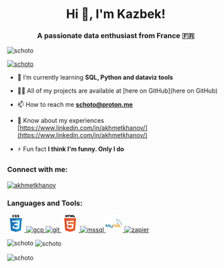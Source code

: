 <h1 align="center">Hi 👋, I'm Kazbek!</h1>
<h3 align="center">A passionate data enthusiast from France 🇫🇷</h3>

<p align="left"> <img src="https://komarev.com/ghpvc/?username=schoto&label=Profile%20views&color=0e75b6&style=flat" alt="schoto" /> </p>

<p align="left"> <a href="https://github.com/ryo-ma/github-profile-trophy"><img src="https://github-profile-trophy.vercel.app/?username=schoto" alt="schoto" /></a> </p>

- 🌱 I’m currently learning **SQL, Python and dataviz tools**

- 👨‍💻 All of my projects are available at [here on GitHub](here on GitHub)

- 📫 How to reach me **schoto@proton.me**

- 📄 Know about my experiences [https://www.linkedin.com/in/akhmetkhanov/](https://www.linkedin.com/in/akhmetkhanov/)

- ⚡ Fun fact **I think I'm funny. Only I do**

<h3 align="left">Connect with me:</h3>
<p align="left">
<a href="https://linkedin.com/in/akhmetkhanov" target="blank"><img align="center" src="https://raw.githubusercontent.com/rahuldkjain/github-profile-readme-generator/master/src/images/icons/Social/linked-in-alt.svg" alt="akhmetkhanov" height="30" width="40" /></a>
</p>

<h3 align="left">Languages and Tools:</h3>
<p align="left"> <a href="https://www.w3schools.com/css/" target="_blank" rel="noreferrer"> <img src="https://raw.githubusercontent.com/devicons/devicon/master/icons/css3/css3-original-wordmark.svg" alt="css3" width="40" height="40"/> </a> <a href="https://cloud.google.com" target="_blank" rel="noreferrer"> <img src="https://www.vectorlogo.zone/logos/google_cloud/google_cloud-icon.svg" alt="gcp" width="40" height="40"/> </a> <a href="https://git-scm.com/" target="_blank" rel="noreferrer"> <img src="https://www.vectorlogo.zone/logos/git-scm/git-scm-icon.svg" alt="git" width="40" height="40"/> </a> <a href="https://www.w3.org/html/" target="_blank" rel="noreferrer"> <img src="https://raw.githubusercontent.com/devicons/devicon/master/icons/html5/html5-original-wordmark.svg" alt="html5" width="40" height="40"/> </a> <a href="https://www.microsoft.com/en-us/sql-server" target="_blank" rel="noreferrer"> <img src="https://www.svgrepo.com/show/303229/microsoft-sql-server-logo.svg" alt="mssql" width="40" height="40"/> </a> <a href="https://www.mysql.com/" target="_blank" rel="noreferrer"> <img src="https://raw.githubusercontent.com/devicons/devicon/master/icons/mysql/mysql-original-wordmark.svg" alt="mysql" width="40" height="40"/> </a> <a href="https://zapier.com" target="_blank" rel="noreferrer"> <img src="https://www.vectorlogo.zone/logos/zapier/zapier-icon.svg" alt="zapier" width="40" height="40"/> </a> </p>

<p><img align="left" src="https://github-readme-stats.vercel.app/api/top-langs?username=schoto&show_icons=true&locale=en&layout=compact" alt="schoto" /></p>

<p>&nbsp;<img align="center" src="https://github-readme-stats.vercel.app/api?username=schoto&show_icons=true&locale=en" alt="schoto" /></p>

<p><img align="center" src="https://github-readme-streak-stats.herokuapp.com/?user=schoto&" alt="schoto" /></p>
